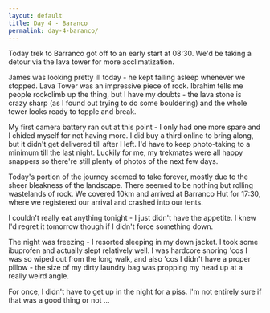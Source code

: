 ```yaml
---
layout: default
title: Day 4 - Baranco
permalink: day-4-baranco/
---
```

Today trek to Barranco got off to an early start at 08:30. We'd be taking a detour via the lava tower for more acclimatization.

James was looking pretty ill today - he kept falling asleep whenever we stopped. Lava Tower was an impressive piece of rock. Ibrahim tells me people rockclimb up the thing, but I have my doubts - the lava stone is crazy sharp (as I found out trying to do some bouldering) and the whole tower looks ready to topple and break.

My first camera battery ran out at this point - I only had one more spare and I chided myself for not having more. I did buy a third online to bring along, but it didn't get delivered till after I left. I'd have to keep photo-taking to a minimum till the last night. Luckily for me, my trekmates were all happy snappers so there're still plenty of photos of the next few days.

Today's portion of the journey seemed to take forever, mostly due to the sheer bleakness of the landscape. There seemed to be nothing but rolling wastelands of rock. We covered 10km and arrived at Barranco Hut for 17:30, where we registered our arrival and crashed into our tents.

I couldn't really eat anything tonight - I just didn't have the appetite. I knew I'd regret it tomorrow though if I didn't force something down.

The night was freezing - I resorted sleeping in my down jacket. I took some ibuprofen and actually slept relatively well. I was hardcore snoring 'cos I was so wiped out from the long walk, and also 'cos I didn't have a proper pillow - the size of my dirty laundry bag was propping my head up at a really weird angle.

For once, I didn't have to get up in the night for a piss. I'm not entirely sure if that was a good thing or not ...
